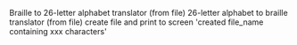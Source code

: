 Braille to 26-letter alphabet translator (from file)
26-letter alphabet to braille translator (from file)
create file and print to screen 'created file_name containing xxx characters'
